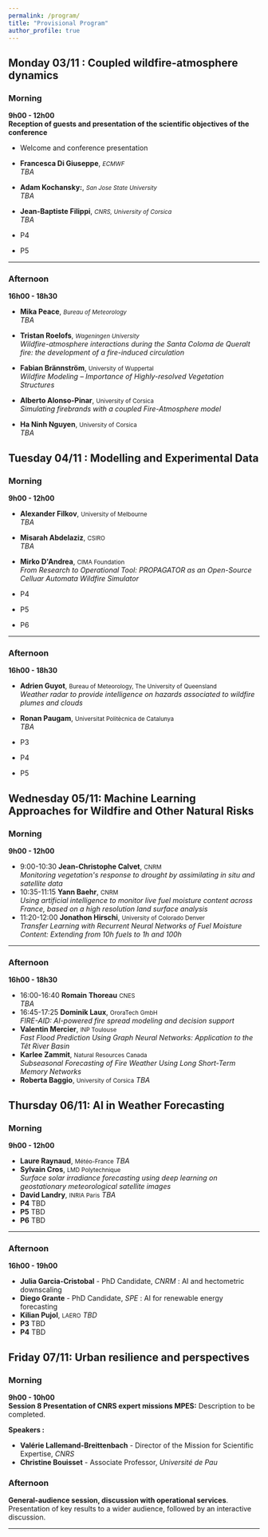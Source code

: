 ```yaml
---
permalink: /program/
title: "Provisional Program"
author_profile: true
---
```

## Monday 03/11 : Coupled wildfire-atmosphere  dynamics

### Morning
**9h00 - 12h00**  
**Reception of guests and presentation of the scientific objectives of the conference**

- Welcome and conference presentation

<!-- **Session 1 : Fire dynamics and fire-atmosphere coupling** *(Chair: ?)*  -->
<!-- This session will address the latest developments and numerical challenges in wildfire and wildfire-atmosphere coupled models.-->

- **Francesca Di Giuseppe**,  <small>*ECMWF*</small>   
    *TBA* 

- **Adam Kochansky:**,  <small> *San Jose State University*</small>  
    *TBA*

- **Jean-Baptiste Filippi**,  <small>*CNRS, University of Corsica*</small>   
    *TBA*
- P4
- P5

---
### Afternoon
**16h00 - 18h30**  
<!-- **Session 1 (Continues): Fire dynamics and fire-atmosphere coupling** *(Chair: ?)* -->
- **Mika Peace**,  <small>*Bureau of Meteorology*</small>   
  *TBA*

- **Tristan Roelofs**,  <small>*Wageningen University*</small>   
  *Wildfire-atmosphere interactions during the Santa Coloma de Queralt fire: the development of a fire-induced circulation*

- **Fabian Brännström**,  <small>University of Wuppertal</small>   
  *Wildfire Modeling – Importance of Highly-resolved Vegetation Structures* 

- **Alberto Alonso-Pinar**,  <small>University of Corsica</small>   
  *Simulating firebrands with a coupled Fire-Atmosphere model* 

- **Ha Ninh Nguyen**,  <small>University of Corsica</small>   
  *TBA* 






## Tuesday 04/11 : Modelling and Experimental Data

### Morning
**9h00 - 12h00**  
<!-- **Session 2 : Large wildfires and Extreme fire behaviour** *(Chair: ?)*   -->
<!-- This session intends to explore how current numerical models and experimental methodologies can be used to analyze large wildfires and extreme fire behaviour events (tornados, spotting, deep pyroconvection etc).-->

- **Alexander Filkov**, <small>University of Melbourne</small>     
    *TBA*

- **Misarah Abdelaziz**,  <small>CSIRO</small>     
    *TBA*

- **Mirko D'Andrea**,  <small>CIMA Foundation</small>     
    *From Research to Operational Tool: PROPAGATOR as an Open-Source Celluar Automata Wildfire Simulator*
- P4
- P5
- P6

---

### Afternoon
**16h00 - 18h30**  
<!-- **Session 3 : Analysis and validation of experimental data** *(Chair: ?)*   -->
<!-- This session will be focused on  experimental protocols and tools that can be used to verify and validate numerical models.-->

- **Adrien Guyot**, <small>Bureau of Meteorology, The University of Queensland</small>    
    *Weather radar to provide intelligence on hazards associated to wildfire plumes and clouds*

- **Ronan Paugam**,  <small>Universitat Politècnica de Catalunya</small>    
    *TBA*

- P3
- P4
- P5
## Wednesday 05/11: Machine Learning Approaches for Wildfire and Other Natural Risks

### Morning
**9h00 - 12h00**  
<!--**Session 4 : AI approaches for wildfire prediction** *(Chair: ?)*  
 The session will be dedicated to discussing recent applications and innovations pathways in the prevention of wildfire risk through AI.-->

- 9:00-10:30   **Jean-Christophe Calvet**, <small>CNRM</small>    
    *Monitoring vegetation's response to drought by assimilating in situ and satellite data*
- 10:35-11:15   **Yann Baehr**, <small>CNRM</small>     
    *Using artificial intelligence to monitor live fuel moisture content across France, based on a high resolution land surface analysis*
- 11:20-12:00 **Jonathon Hirschi**,  <small>University of Colorado Denver</small>   
    *Transfer Learning with Recurrent Neural Networks of Fuel Moisture Content: Extending from 10h fuels to 1h and 100h*

---

### Afternoon
**16h00 - 18h30**  
<!-- **Session 5 : AI for the prevention of extreme events and resource management** *(Chair: )*  
This session will focus on recent applications of AI and research perspectives regarding the prediction of extreme weather events and improved risk prevention.-->
-  16:00-16:40 **Romain Thoreau**  <small>CNES</small>   
    *TBA* 
-  16:45-17:25 **Dominik Laux**, <small>OroraTech GmbH</small>     
    *FIRE-AID: AI-powered fire spread modeling and decision support*
-  **Valentin Mercier**, <small>INP Toulouse</small>    
    *Fast Flood Prediction Using Graph Neural Networks: Application to the Têt River Basin*
-  **Karlee Zammit**,  <small>Natural Resources Canada</small>   
    *Subseasonal Forecasting of Fire Weather Using Long Short-Term Memory Networks* 
-  **Roberta Baggio**,  <small>University of Corsica</small>
    *TBA*
## Thursday 06/11: AI in Weather Forecasting

### Morning
**9h00 - 12h00**  
<!--**Session 6 : AI innovations in weather Forecasting** *(Chair: ?)*  
 This session aims to provide a global perspective on the recent rise of AI methods in various aspects of weather forecasting.-->

- **Laure Raynaud**, <small>Météo-France</small>   *TBA*
- **Sylvain Cros**, <small>LMD Polytechnique</small>   
    *Surface solar irradiance forecasting using deep learning on geostationary meteorological satellite images*
- **David Landry**, <small>INRIA Paris</small>     *TBA*
-  **P4** TBD
-  **P5** TBD
-  **P6** TBD
---

### Afternoon
**16h00 - 19h00**  
<!-- **Session 7 : Weather downscaling and nowcasting** *(Chair: ?)*  
This session will explore some recent and on-going applications of AI in nowcasting and super-resolution of meteorological data. -->

- **Julia Garcia-Cristobal** - PhD Candidate, *CNRM* : AI and hectometric downscaling
- **Diego Grante** - PhD Candidate, *SPE* : AI for renewable energy forecasting
-  **Kilian Pujol**, <small>LAERO</small> 
    *TBD*
- **P3** TBD
- **P4** TBD

## Friday 07/11: Urban resilience and perspectives

### Morning 
**9h00 - 10h00**  
**Session 8 Presentation of CNRS expert missions MPES:**
Description to be completed.

**Speakers :**  
- **Valérie Lallemand-Breittenbach** - Director of the Mission for Scientific Expertise, *CNRS*
- **Christine Bouisset** -  Associate Professor, *Université de Pau*

### Afternoon   
<!-- ** Session 9 : -->
 **General-audience session, discussion with operational services**. 
Presentation of key results to a wider audience, followed by an interactive discussion.




---

